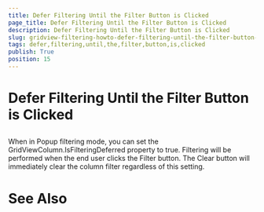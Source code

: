 ```yaml
---
title: Defer Filtering Until the Filter Button is Clicked
page_title: Defer Filtering Until the Filter Button is Clicked
description: Defer Filtering Until the Filter Button is Clicked
slug: gridview-filtering-howto-defer-filtering-until-the-filter-button-is-clicked
tags: defer,filtering,until,the,filter,button,is,clicked
publish: True
position: 15
---
```


# Defer Filtering Until the Filter Button is Clicked



## 

When in Popup filtering mode, you can set the GridViewColumn.IsFilteringDeferred property to true. Filtering will be performed when the end user clicks the Filter button. The Clear button will immediately clear the column filter regardless of this setting.

# See Also
